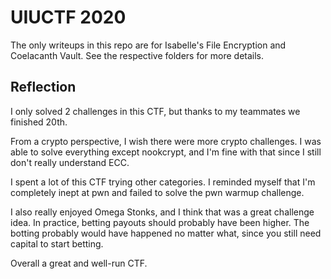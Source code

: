 # UIUCTF 2020

The only writeups in this repo are for Isabelle's File Encryption and Coelacanth Vault.
See the respective folders for more details.

## Reflection
I only solved 2 challenges in this CTF, but thanks to my teammates we finished 20th.

From a crypto perspective, I wish there were more crypto challenges.
I was able to solve everything except nookcrypt, and I'm fine with that since I still don't really understand ECC.

I spent a lot of this CTF trying other categories.
I reminded myself that I'm completely inept at pwn and failed to solve the pwn warmup challenge.

I also really enjoyed Omega Stonks, and I think that was a great challenge idea.
In practice, betting payouts should probably have been higher.
The botting probably would have happened no matter what, since you still need capital to start betting.

Overall a great and well-run CTF.